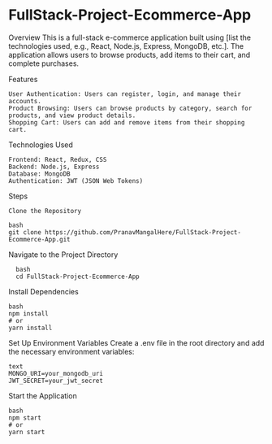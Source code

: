 ﻿# FullStack-Project-Ecommerce-App

 
Overview
This is a full-stack e-commerce application built using [list the technologies used, e.g., React, Node.js, Express, MongoDB, etc.]. The application allows users to browse products, add items to their cart, and complete purchases.

Features

    User Authentication: Users can register, login, and manage their accounts.
    Product Browsing: Users can browse products by category, search for products, and view product details.
    Shopping Cart: Users can add and remove items from their shopping cart.

Technologies Used

    Frontend: React, Redux, CSS
    Backend: Node.js, Express
    Database: MongoDB
    Authentication: JWT (JSON Web Tokens)

Steps

    Clone the Repository

    bash
    git clone https://github.com/PranavMangalHere/FullStack-Project-Ecommerce-App.git

Navigate to the Project Directory

      bash
      cd FullStack-Project-Ecommerce-App

Install Dependencies

    bash
    npm install
    # or
    yarn install

Set Up Environment Variables
Create a .env file in the root directory and add the necessary environment variables:

    text
    MONGO_URI=your_mongodb_uri
    JWT_SECRET=your_jwt_secret

Start the Application

    bash
    npm start
    # or
    yarn start
